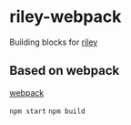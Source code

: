 # riley-webpack
Building blocks for [riley](https://github.com/rileybathurst/riley)

## Based on webpack
[webpack](https://github.com/webpack)

```npm start```
```npm build```